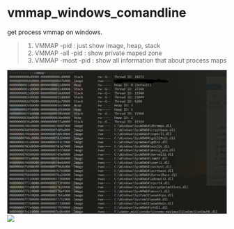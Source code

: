 # vmmap_windows_comandline
get process vmmap on windows.

> 1. VMMAP -pid <pid>: just show image, heap, stack
> 2. VMMAP -all -pid <pid>: show private maped zone
> 3. VMMAP -most -pid <pid>: show all information that about process maps


![enter description here](https://www.github.com/Byzero512/blog_img/raw/master/1553779307703.png)
![](https://github.com/Byzero512/vmmap_windows_comandline/raw/master/show.png)

